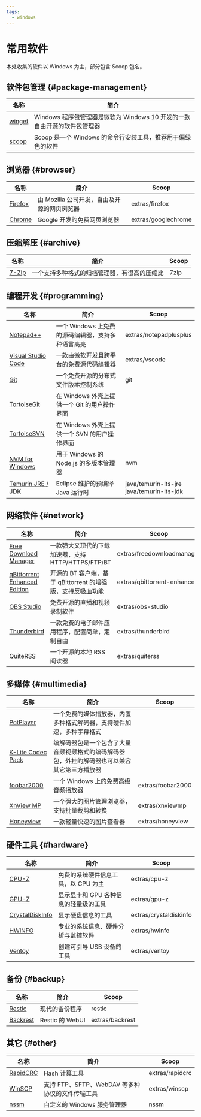 ```yaml
---
tags:
  - windows
---
```


# 常用软件

本处收集的软件以 Windows 为主，部分包含 Scoop 包名。

## 软件包管理 {#package-management}

| 名称                                              | 简介                                                                     |
| ------------------------------------------------- | ------------------------------------------------------------------------ |
| [winget](https://github.com/microsoft/winget-cli) | Windows 程序包管理器是微软为 Windows 10 开发的一款自由开源的软件包管理器 |
| [scoop](https://scoop.sh/)                        | Scoop 是一个 Windows 的命令行安装工具，推荐用于偏绿色的软件              |

## 浏览器 {#browser}

| 名称                                              | 简介                                        | Scoop               |
| ------------------------------------------------- | ------------------------------------------- | ------------------- |
| [Firefox](https://www.mozilla.org/zh-CN/firefox/) | 由 Mozilla 公司开发，自由及开源的网页浏览器 | extras/firefox      |
| [Chrome](https://www.google.cn/chrome/)           | Google 开发的免费网页浏览器                 | extras/googlechrome |

## 压缩解压 {#archive}

| 名称                            | 简介                                         | Scoop |
| ------------------------------- | -------------------------------------------- | ----- |
| [7-Zip](https://www.7-zip.org/) | 一个支持多种格式的归档管理器，有很高的压缩比 | 7zip  |

## 编程开发 {#programming}

| 名称                                                          | 简介                                              | Scoop                                          |
| ------------------------------------------------------------- | ------------------------------------------------- | ---------------------------------------------- |
| [Notepad++](https://notepad-plus-plus.org/)                   | 一个 Windows 上免费的源码编辑器，支持多种语言高亮 | extras/notepadplusplus                         |
| [Visual Studio Code](https://code.visualstudio.com/)          | 一款由微软开发且跨平台的免费源代码编辑器          | extras/vscode                                  |
| [Git](https://git-scm.com/)                                   | 一个免费开源的分布式文件版本控制系统              | git                                            |
| [TortoiseGit](https://tortoisegit.org/)                       | 在 Windows 外壳上提供一个 Git 的用户操作界面      |                                                |
| [TortoiseSVN](https://tortoisesvn.net/)                       | 在 Windows 外壳上提供一个 SVN 的用户操作界面      |                                                |
| [NVM for Windows](https://github.com/coreybutler/nvm-windows) | 用于 Windows 的 Node.js 的多版本管理器            | nvm                                            |
| [Temurin JRE / JDK](https://adoptium.net/)                    | Eclipse 维护的预编译 Java 运行时                  | java/temurin-lts-jre<br />java/temurin-lts-jdk |

## 网络软件 {#network}

| 名称                                                                                    | 简介                                                        | Scoop                       |
| --------------------------------------------------------------------------------------- | ----------------------------------------------------------- | --------------------------- |
| [Free Download Manager](https://www.freedownloadmanager.org/)                           | 一款强大又现代的下载加速器，支持 HTTP/HTTPS/FTP/BT          | extras/freedownloadmanager  |
| [qBittorrent Enhanced Edition](https://github.com/c0re100/qBittorrent-Enhanced-Edition) | 开源的 BT 客户端，基于 qBittorrent 的增强版，支持反吸血功能 | extras/qbittorrent-enhanced |
| [OBS Studio](https://obsproject.com/)                                                   | 免费开源的直播和视频录制软件                                | extras/obs-studio           |
| [Thunderbird](https://www.thunderbird.net/)                                             | 一款免费的电子邮件应用程序，配置简单，定制自由              | extras/thunderbird          |
| [QuiteRSS](https://quiterss.org/)                                                       | 一个开源的本地 RSS 阅读器                                   | extras/quiterss             |

## 多媒体 {#multimedia}

| 名称                                                         | 简介                                                                                         | Scoop             |
| ------------------------------------------------------------ | -------------------------------------------------------------------------------------------- | ----------------- |
| [PotPlayer](https://potplayer.daum.net/)                     | 一个免费的媒体播放器，内置多种格式解码器，支持硬件加速，多种字幕格式                         |                   |
| [K-Lite Codec Pack](https://www.codecguide.com/about_kl.htm) | 编解码器包是一个包含了大量音频视频格式的编码解码器包，外挂的解码器也可以兼容其它第三方播放器 |                   |
| [foobar2000](https://www.foobar2000.org/)                    | 一个 Windows 上的免费高级音频播放器                                                          | extras/foobar2000 |
| [XnView MP](https://www.xnview.com/en/xnviewmp/)             | 一个强大的图片管理浏览器，支持批量裁剪和转换                                                 | extras/xnviewmp   |
| [Honeyview](https://www.bandisoft.com/honeyview/)            | 一款轻量快速的图片查看器                                                                     | extras/honeyview  |

## 硬件工具 {#hardware}

| 名称                                                         | 简介                                  | Scoop                  |
| ------------------------------------------------------------ | ------------------------------------- | ---------------------- |
| [CPU-Z](https://www.cpuid.com/softwares/cpu-z.html)          | 免费的系统硬件信息工具，以 CPU 为主   | extras/cpu-z           |
| [GPU-Z](https://www.techpowerup.com/gpuz)                    | 显示显卡和 GPU 各种信息的轻量级的工具 | extras/gpu-z           |
| [CrystalDiskInfo](https://osdn.net/projects/crystaldiskinfo) | 显示硬盘信息的工具                    | extras/crystaldiskinfo |
| [HWiNFO](https://www.hwinfo.com/)                            | 专业的系统信息、硬件分析与监控软件    | extras/hwinfo          |
| [Ventoy](https://www.ventoy.net/)                            | 创建可引导 USB 设备的工具             | extras/ventoy          |

## 备份 {#backup}

| 名称                                                 | 简介            | Scoop           |
| ---------------------------------------------------- | --------------- | --------------- |
| [Restic](https://restic.net/)                        | 现代的备份程序  | restic          |
| [Backrest](https://github.com/garethgeorge/backrest) | Restic 的 WebUI | extras/backrest |

## 其它 {#other}

| 名称                                                 | 简介                                            | Scoop           |
| ---------------------------------------------------- | ----------------------------------------------- | --------------- |
| [RapidCRC](https://ov2.eu/programs/rapidcrc-unicode) | Hash 计算工具                                   | extras/rapidcrc |
| [WinSCP](https://winscp.net)                         | 支持 FTP、SFTP、WebDAV 等多种协议的文件传输工具 | extras/winscp   |
| [nssm](https://nssm.cc)                              | 自定义的 Windows 服务管理器                     | nssm            |
